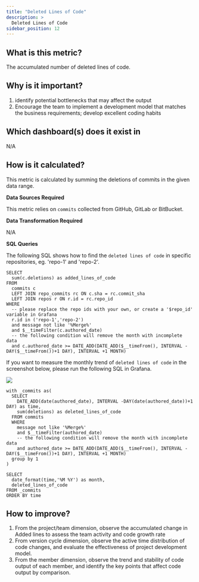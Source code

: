 ```yaml
---
title: "Deleted Lines of Code"
description: >
  Deleted Lines of Code
sidebar_position: 12
---
```


## What is this metric? 
The accumulated number of deleted lines of code.

## Why is it important?
1. identify potential bottlenecks that may affect the output
2. Encourage the team to implement a development model that matches the business requirements; develop excellent coding habits

## Which dashboard(s) does it exist in
N/A

## How is it calculated?
This metric is calculated by summing the deletions of commits in the given data range.

<b>Data Sources Required</b>

This metric relies on `commits` collected from GitHub, GitLab or BitBucket.

<b>Data Transformation Required</b>

N/A

<b>SQL Queries</b>

The following SQL shows how to find the `deleted lines of code` in specific repositories, eg. 'repo-1' and 'repo-2'.

```
SELECT
  sum(c.deletions) as added_lines_of_code
FROM 
  commits c
  LEFT JOIN repo_commits rc ON c.sha = rc.commit_sha
  LEFT JOIN repos r ON r.id = rc.repo_id
WHERE
  -- please replace the repo ids with your own, or create a '$repo_id' variable in Grafana
  r.id in ('repo-1','repo-2')
  and message not like '%Merge%'
  and $__timeFilter(c.authored_date)
  -- the following condition will remove the month with incomplete data
  and c.authored_date >= DATE_ADD(DATE_ADD($__timeFrom(), INTERVAL -DAY($__timeFrom())+1 DAY), INTERVAL +1 MONTH)
```

If you want to measure the monthly trend of `deleted lines of code` in the screenshot below, please run the following SQL in Grafana.

![](/img/Metrics/deleted-loc-monthly.png)

```
with _commits as(
  SELECT
    DATE_ADD(date(authored_date), INTERVAL -DAY(date(authored_date))+1 DAY) as time,
    sum(deletions) as deleted_lines_of_code
  FROM commits
  WHERE
    message not like '%Merge%'
    and $__timeFilter(authored_date)
    -- the following condition will remove the month with incomplete data
    and authored_date >= DATE_ADD(DATE_ADD($__timeFrom(), INTERVAL -DAY($__timeFrom())+1 DAY), INTERVAL +1 MONTH)
  group by 1
)

SELECT 
  date_format(time,'%M %Y') as month,
  deleted_lines_of_code
FROM _commits
ORDER BY time
```

## How to improve?
1. From the project/team dimension, observe the accumulated change in Added lines to assess the team activity and code growth rate
2. From version cycle dimension, observe the active time distribution of code changes, and evaluate the effectiveness of project development model.
3. From the member dimension, observe the trend and stability of code output of each member, and identify the key points that affect code output by comparison.
